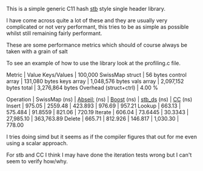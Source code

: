 This is a simple generic C11 hash [stb](https://github.com/nothings/stb) style single header library.

I have come across quite a lot of these and they are usually very complicated or not very performant, this tries to be as simple as possible whilst still remaining fairly performant.

These are some performance metrics which should of course always be taken with a grain of salt

To see an example of how to use the library look at the profiling.c file.

Metric | Value
Keys/Values | 100,000
SwissMap struct | 56 bytes
control array | 131,080 bytes
keys array | 1,048,576 bytes
vals array | 2,097,152 bytes
total | 3,276,864 bytes
Overhead (struct+ctrl) | 4.00 %

Operation | SwissMap (ns) | [Abseil:](https://github.com/abseil/abseil-cpp) (ns) | [Boost](https://github.com/boostorg/boost) (ns) | [stb_ds](https://github.com/nothings/stb/blob/master/stb_ds.h) (ns) | [CC](https://github.com/JacksonAllan/CC)
 (ns)
Insert | 975.05 | 2559.48 | 423.893 | 976.69 | 957.21
Lookup | 663.13 | 575.484 | 91.8559 | 821.06 | 720.19
Iterate | 606.04 | 73.6445 | 30.3343 | 27,985.10 | 363,763.89
Delete | 665.71 | 812.926 | 146.817 | 1,030.30 | 778.00

I tries doing simd but it seems as if the compiler figures that out for me even using a scalar approach.

For stb and CC I think I may have done the iteration tests wrong but I can't seem to verify how/why.
